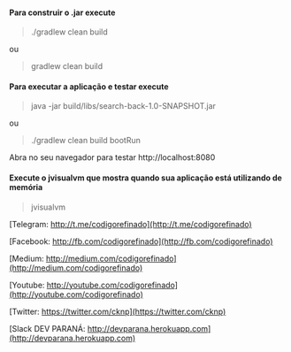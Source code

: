 
#### Para construir o .jar execute

> ./gradlew clean build

ou

> gradlew clean build

#### Para executar a aplicação e testar execute

> java -jar build/libs/search-back-1.0-SNAPSHOT.jar

ou
> ./gradlew clean build bootRun

Abra no seu navegador para testar
http://localhost:8080

#### Execute o jvisualvm que mostra quando sua aplicação está utilizando de memória

> jvisualvm






[Telegram: http://t.me/codigorefinado](http://t.me/codigorefinado)

[Facebook: http://fb.com/codigorefinado](http://fb.com/codigorefinado)

[Medium: http://medium.com/codigorefinado](http://medium.com/codigorefinado)

[Youtube: http://youtube.com/codigorefinado](http://youtube.com/codigorefinado)

[Twitter: https://twitter.com/cknp](https://twitter.com/cknp)

[Slack DEV PARANÁ: http://devparana.herokuapp.com](http://devparana.herokuapp.com)

